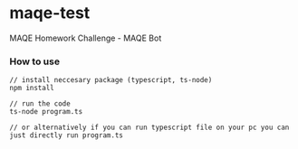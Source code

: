 # maqe-test

MAQE Homework Challenge - MAQE Bot

### How to use

```
// install neccesary package (typescript, ts-node)
npm install

// run the code
ts-node program.ts

// or alternatively if you can run typescript file on your pc you can just directly run program.ts
```
